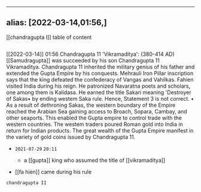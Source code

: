 
---
alias: [2022-03-14,01:56,]
---
[[chandragupta I]]
table of content
```toc
```

[[2022-03-14]] 01:56
Chandragupta 11 'Vikramaditya': (380-414 AD)
[[Samudragupta]] was succeeded by his son Chandragupta 11 Vikramaditya.
Chandragupta 11 inherited the military genius of his father and extended the Gupta Empire by his conquests.
Mehrauli Iron Pillar inscription says that the king defeated the confederacy of Vangas and Vahilkas.
Fahien visited India during his reign.
He patronized Navaratna poets and scholars, one among them is Kalidasa.
He earned the title Sakari meaning 'Destroyer of Sakas• by ending westem Saka rule. Hence, Statement 3 is not correct.
• As a result of dethroning Sakas, the western boundary of the Empire reached the Arabian Sea gaining access to Broach, Sopara, Cambay, and other seaports.
This enabled the Gupta empire to control trade with the western countries.
The westem traders poured Roman gold into India in return for Indian products.
The great wealth of the Gupta Empire manifest in the variety of gold coins issued by Chandragupta 11.

- `2021-07-29`  `20:11`
	- a [[gupta]] king who assumed the title of [[vikramaditya]]

- [[fa hien]] came during his rule
```query
chandragupta II
```